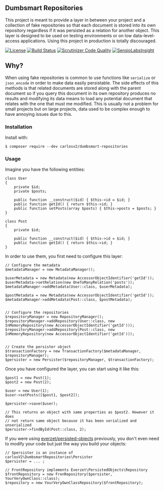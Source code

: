 ## Dumbsmart Repositories

This project is meant to provide a layer in between your project and a collection of fake repositories
so that each document is stored into its own repository regardless if it was persisted as a relation for
another object.
This layer is designed to be used on testing environments or on low data-level-access applications. Using this
project in production is totally discouraged.

[![License](https://poser.pugx.org/carlosv2/dumbsmart-repositories/license)](https://packagist.org/packages/carlosv2/dumbsmart-repositories)
[![Build Status](https://scrutinizer-ci.com/g/carlosV2/DumbsmartRepositories/badges/build.png?b=master)](https://scrutinizer-ci.com/g/carlosV2/DumbsmartRepositories/build-status/master)
[![Scrutinizer Code Quality](https://scrutinizer-ci.com/g/carlosV2/DumbsmartRepositories/badges/quality-score.png?b=master)](https://scrutinizer-ci.com/g/carlosV2/DumbsmartRepositories/?branch=master)
[![SensioLabsInsight](https://insight.sensiolabs.com/projects/500011c2-4635-4827-b00e-c253b3502171/mini.png)](https://insight.sensiolabs.com/projects/500011c2-4635-4827-b00e-c253b3502171)

## Why?

When using fake repositories is common to use functions like `serialize` or `json_encode` in order to make
data easily persistable. The side effects of this methods is that related documents are stored along with
the parent document so if you query this document in its own repository produces no results and modifying
its data means to load any potential document that relates with the one that must me modified.
This is usually not a problem for small projects but on large projects, data used to be complex enough to
have annoying issues due to this. 

### Installation

Install with:
```
$ composer require --dev carlosv2/dumbsmart-repositories
```

### Usage

Imagine you have the following entities:
```
class User
{
    private $id;
    private $posts;
    
    public function __construct($id) { $this->id = $id; }
    public function getId() { return $this->id; }
    public function setPosts(array $posts) { $this->posts = $posts; }
}

class Post
{
    private $id;
    
    public function __construct($id) { $this->id = $id; }
    public function getId() { return $this->id; }
}
```

In order to use them, you first need to configure this layer:
```
// Configure the metadata
$metadataManager = new MetadataManager();

$userMetadata = new Metadata(new AccessorObjectIdentifier('getId'));
$userMetadata->setRelation(new OneToManyRelation('posts'));
$metadataManager->addMetadata(User::class, $userMetadata);

$postMetadata = new Metadata(new AccessorObjectIdentifier('getId'));
$metadataManager->addMetadata(Post::class, $postMetadata);


// Configure the repositories
$repositoryManager = new RepositoryManager();
$repositoryManager->addRepository(User::class, new InMemoryRepository(new AccessorObjectIdentifier('getId')));
$repositoryManager->addRepository(Post::class, new InMemoryRepository(new AccessorObjectIdentifier('getId')));


// Create the persister object
$transactionFactory = new TransactionFactory($metadataManager, $repositoryManager);
$persister = new Persister($repositoryManager, $transactionFactory);
```

Once you have configured the layer, you can start using it like this:
```
$post1 = new Post(1);
$post2 = new Post(2);

$user = new User(1);
$user->setPosts([$post1, $post2]);

$persister->save($user);

// This returns an object with same properties as $post2. However it does
// not return same object because it has been serialized and unserialized
$persister->findById(Post::class, 2);
```

If you were using [everzet/persisted-objects](https://github.com/everzet/persisted-objects) previously, you don't
even need to modify your code but just the way you build your objects:
```
// $persister is an instance of carlosV2\DumbsmartRepositories\Persister
$persister = ... ;

// FrontRepository implements Everzet\PersistedObjects\Repository
$frontRepository = new FronRepository($persister, YourVeryOwnClass::class);
$repository = new YourVeryOwnClassRepository($frontRepository);
```
